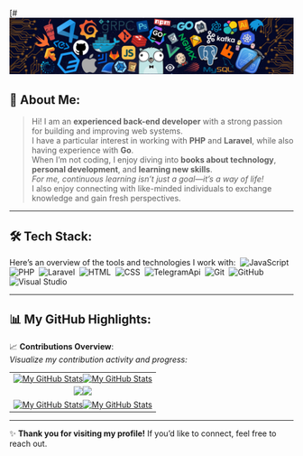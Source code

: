 [# ![](./src/header_.png)

## 👋 About Me:
> Hi! I am an **experienced back-end developer** with a strong passion for building and improving web systems.  
> I have a particular interest in working with **PHP** and **Laravel**, while also having experience with **Go**.  
> When I’m not coding, I enjoy diving into **books about technology**, **personal development**, and **learning new skills**.  
> *For me, continuous learning isn’t just a goal—it’s a way of life!*  
> I also enjoy connecting with like-minded individuals to exchange knowledge and gain fresh perspectives.

---

## 🛠️ Tech Stack:
Here’s an overview of the tools and technologies I work with:&nbsp;
![JavaScript](https://img.shields.io/badge/-JavaScript-555?style=flat&logo=javascript)&nbsp; 
![PHP](https://img.shields.io/badge/-PHP-555?style=flat&logo=php)&nbsp; 
![Laravel](https://img.shields.io/badge/-Laravel-555?style=flat&logo=laravel)&nbsp; 
![HTML](https://img.shields.io/badge/-HTML-555?style=flat&logo=html5)&nbsp; 
![CSS](https://img.shields.io/badge/-CSS-555?style=flat&logo=css3)&nbsp; 
![TelegramApi](https://img.shields.io/badge/-Telegram%20API-555?style=flat&logo=telegram)&nbsp; 
![Git](https://img.shields.io/badge/-Git-555?style=flat&logo=git)&nbsp; 
![GitHub](https://img.shields.io/badge/-GitHub-555?style=flat&logo=github)&nbsp; 
![Visual Studio](https://img.shields.io/badge/-Visual%20Studio-555?style=flat&logo=visual-studio&logoColor=9d2bc7)&nbsp; 

---

## 📊 My GitHub Highlights:

📈 **Contributions Overview**:  
*Visualize my contribution activity and progress:*

<table>  
    <tr>  
        <td align="center"><a href="https://github.com/itKhaleghi#gh-light-mode-only"><img src="https://github-readme-stats.vercel.app/api?username=itKhaleghi&show_icons=true&theme=default&include_all_commits=true#gh-light-mode-only" alt="My GitHub Stats"/></a><a href="https://github.com/itKhaleghi#gh-dark-mode-only"><img src="https://github-readme-stats.vercel.app/api?username=itKhaleghi&show_icons=true&theme=tokyonight&include_all_commits=true#gh-dark-mode-only" alt="My GitHub Stats"/></a></td>  
    </tr>  
    <tr>  
        <td align="center"><a href="https://github.com/itKhaleghi#gh-light-mode-only"><img src="https://github-readme-streak-stats.herokuapp.com/?user=itKhaleghi&theme=default"/></a><a href="https://github.com/itKhaleghi#gh-dark-mode-only"><img src="https://github-readme-streak-stats.herokuapp.com/?user=itKhaleghi&theme=tokyonight"/></a></td>  
    </tr>  
    <tr>  
        <td colspan="2" align="center"><a href="https://github.com/itKhaleghi#gh-light-mode-only"><img src="https://raw.githubusercontent.com/itKhaleghi/itKhaleghi/output/github-contribution-grid-snake-default.svg#gh-light-mode-only" alt="My GitHub Stats"/></a><a href="https://github.com/itKhaleghi#gh-dark-mode-only"><img src="https://raw.githubusercontent.com/itKhaleghi/itKhaleghi/output/github-contribution-grid-snake-dark.svg#gh-dark-mode-only" alt="My GitHub Stats"/></a></td>  
    </tr>  
</table>  

---

✨ **Thank you for visiting my profile!** If you’d like to connect, feel free to reach out.